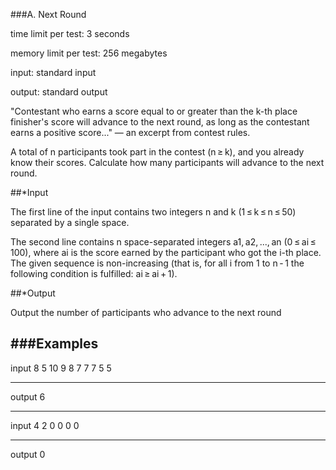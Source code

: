 ###A. Next Round

time limit per test: 3 seconds

memory limit per test: 256 megabytes

input: standard input

output: standard output

"Contestant who earns a score equal to or greater than the k-th place finisher's score will advance to the next round, as long as the contestant earns a positive score..." — an excerpt from contest rules.

A total of n participants took part in the contest (n ≥ k), and you already know their scores. Calculate how many participants will advance to the next round.

##*Input

The first line of the input contains two integers n and k (1 ≤ k ≤ n ≤ 50) separated by a single space.

The second line contains n space-separated integers a1, a2, ..., an (0 ≤ ai ≤ 100), where ai is the score earned by the participant who got the i-th place. The given sequence is non-increasing (that is, for all i from 1 to n - 1 the following condition is fulfilled: ai ≥ ai + 1).

##*Output

Output the number of participants who advance to the next round

###Examples
----------------------------------------------------
input
8 5
10 9 8 7 7 7 5 5

----------------------------------------------------
output
6

----------------------------------------------------
input
4 2
0 0 0 0

----------------------------------------------------
output
0
